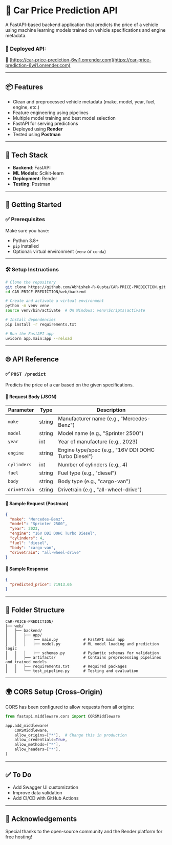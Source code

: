 # 🚗 Car Price Prediction API

A FastAPI-based backend application that predicts the price of a vehicle using machine learning models trained on vehicle specifications and engine metadata.

### 🔗 Deployed API:

📍 [https://car-price-prediction-6wi1.onrender.com](https://car-price-prediction-6wi1.onrender.com)

---

## 📦 Features

* Clean and preprocessed vehicle metadata (make, model, year, fuel, engine, etc.)
* Feature engineering using pipelines
* Multiple model training and best model selection
* FastAPI for serving predictions
* Deployed using **Render**
* Tested using **Postman**

---

## 🔧 Tech Stack

* **Backend**: FastAPI
* **ML Models**: Scikit-learn
* **Deployment**: Render
* **Testing**: Postman

---

## 🚀 Getting Started

### ✅ Prerequisites

Make sure you have:

* Python 3.8+
* `pip` installed
* Optional: virtual environment (`venv` or `conda`)

---

### 🛠️ Setup Instructions

```bash
# Clone the repository
git clone https://github.com/Abhishek-R-Gupta/CAR-PRICE-PREDICTION.git
cd CAR-PRICE-PREDICTION/web/backend

# Create and activate a virtual environment
python -m venv venv
source venv/bin/activate  # On Windows: venv\Scripts\activate

# Install dependencies
pip install -r requirements.txt

# Run the FastAPI app
uvicorn app.main:app --reload
```

---

## 🌐 API Reference

### ✅ `POST /predict`

Predicts the price of a car based on the given specifications.

#### 📄 Request Body (JSON)

| Parameter    | Type   | Description                                          |
| ------------ | ------ | ---------------------------------------------------- |
| `make`       | string | Manufacturer name (e.g., "Mercedes-Benz")            |
| `model`      | string | Model name (e.g., "Sprinter 2500")                   |
| `year`       | int    | Year of manufacture (e.g., 2023)                     |
| `engine`     | string | Engine type/spec (e.g., "16V DDI DOHC Turbo Diesel") |
| `cylinders`  | int    | Number of cylinders (e.g., 4)                        |
| `fuel`       | string | Fuel type (e.g., "diesel")                           |
| `body`       | string | Body type (e.g., "cargo-van")                        |
| `drivetrain` | string | Drivetrain (e.g., "all-wheel-drive")                 |

#### 🧪 Sample Request (Postman)

```json
{
  "make": "Mercedes-Benz",
  "model": "Sprinter 2500",
  "year": 2023,
  "engine": "16V DDI DOHC Turbo Diesel",
  "cylinders": 4,
  "fuel": "diesel",
  "body": "cargo-van",
  "drivetrain": "all-wheel-drive"
}
```

#### 📅 Sample Response

```json
{
  "predicted_price": 71913.65
}
```

---

## 🔄 Folder Structure

```
CAR-PRICE-PREDICTION/
├── web/
│   ├── backend/
│   │   ├── app/
│   │   │   ├── main.py           # FastAPI main app
│   │   │   ├── model.py          # ML model loading and prediction logic
│   │   │   ├── schemas.py        # Pydantic schemas for validation
│   │   ├── artifacts/            # Contains preprocessing pipelines and trained models
│   │   ├── requirements.txt      # Required packages
│   │   └── test_pipeline.py      # Testing and evaluation
```

---

## 🌍 CORS Setup (Cross-Origin)

CORS has been configured to allow requests from all origins:

```python
from fastapi.middleware.cors import CORSMiddleware

app.add_middleware(
    CORSMiddleware,
    allow_origins=["*"],  # Change this in production
    allow_credentials=True,
    allow_methods=["*"],
    allow_headers=["*"],
)
```

---

## ✅ To Do

* Add Swagger UI customization
* Improve data validation
* Add CI/CD with GitHub Actions

---

## 🙌 Acknowledgements

Special thanks to the open-source community and the Render platform for free hosting!
